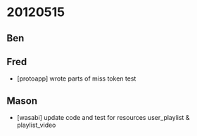 # 20120515

## Ben



## Fred
- [protoapp] wrote parts of miss token test



## Mason
- [wasabi] update code and test for resources user_playlist & playlist_video
